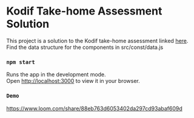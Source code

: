 # Kodif Take-home Assessment Solution

This project is a solution to the Kodif take-home assessment linked [here](https://github.com/kodif-team/json-ui-project).\
Find the data structure for the components in src/const/data.js


### `npm start`

Runs the app in the development mode.\
Open [http://localhost:3000](http://localhost:3000) to view it in your browser.

### `Demo`
https://www.loom.com/share/88eb763d6053402da297cd93abaf609d
